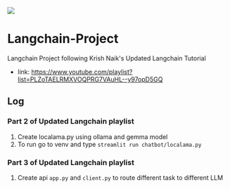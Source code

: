 ![](https://python.langchain.com/img/brand/wordmark.png)

# Langchain-Project
Langchain Project following Krish Naik's Updated Langchain Tutorial
- link: https://www.youtube.com/playlist?list=PLZoTAELRMXVOQPRG7VAuHL--y97opD5GQ

## Log
### Part 2 of Updated Langchain playlist
1. Create localama.py using ollama and gemma model
2. To run go to venv and type `streamlit run chatbot/localama.py`

### Part 3 of Updated Langchain playlist
1. Create api `app.py` and `client.py` to route different task to different LLM 
